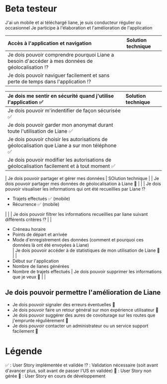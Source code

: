 # Beta testeur
J'ai un mobile et ai téléchargé liane, je suis conducteur régulier ou occasionnel
Je participe à l'élaboration et l'amélioration de l'application

| Accès à l'application et navigation | Solution technique |
| :-------- | :--------- |
| Je dois pouvoir comprendre pourquoi Liane a besoin d'accéder à mes données de géolocalisation :interrobang: | |
| Je dois pouvoir naviguer facilement et sans perte de temps dans l'application :interrobang: | |

| Je dois me sentir en sécurité quand j'utilise l'application :white_check_mark: | Solution technique |
| :-------- | :--------- |
| Je dois pouvoir m'indentifier de façon sécurisée :white_check_mark: | |
| Je dois pouvoir garder mon anonymat durant toute l'utilisation de Liane :white_check_mark: | |
| Je dois pouvoir choisir les autorisations de géolocalisation que Liane a sur mon téléphone :white_check_mark: | |
| Je dois pouvoir modifier les autorisations de géolocalisation facilement et à tout moment :white_check_mark: | |

| Je dois pouvoir partager et gérer mes données | SOlution technique |
| Je dois pouvoir partager mes données de géolocalisation à Liane :seedling: | |
| Je dois pouvoir visualiser les informations qui ont été recueillies par Liane :interrobang: <ul><li>Trajets effectués :white_check_mark: (mobile)</li><li>Récurrence :white_check_mark: (mobile)</li></ul> | |
| Je dois pouvoir filtrer les informations recueillies par liane suivant différents critères :interrobang: | |
  - Créneau horaire 
  - Points de départ et arrivée 
  - Mode d'enregistrement des données (comment et pourquoi ces données là ont été envoyées à Liane)  
| Je dois pouvoir accéder à de statistiques de mon utilisation de Liane :seedling: | |
  - Début sur l'application 
  - Nombre de lianes générées 
  - Nombre de trajets effectués 
| Je dois pouvoir supprimer les informations que je veux :seedling: | |


## Je dois pouvoir permettre l'amélioration de Liane 
- Je dois pouvoir signaler des erreurs éventuelles :no_entry_sign:
- Je dois pouvoir faire un retour général sur mon expérience utilisateur :no_entry_sign:
- Je dois pouvoir suggérer des aures de covoiturage sur les routes que j'emprunte régulièrement :no_entry_sign:
- Je dois pouvoir contacter un administrateur ou un service support facilement :no_entry_sign:


# Légende 
:white_check_mark: : User Story implémentée et validée 
:interrobang: : Validation nécessaire (soit avant d'avancer plus, soit avant de passer l'US en validée) 
:no_entry_sign: : User Story non gérée
:seedling: : User Story en cours de développement

